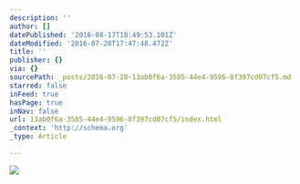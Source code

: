 ```yaml
---
description: ''
author: []
datePublished: '2016-08-17T18:49:53.101Z'
dateModified: '2016-07-28T17:47:48.472Z'
title: ''
publisher: {}
via: {}
sourcePath: _posts/2016-07-28-13ab0f6a-3585-44e4-9596-8f397cd07cf5.md
starred: false
inFeed: true
hasPage: true
inNav: false
url: 13ab0f6a-3585-44e4-9596-8f397cd07cf5/index.html
_context: 'http://schema.org'
_type: Article

---
```

![](https://the-grid-user-content.s3-us-west-2.amazonaws.com/10c44e75-42be-4a16-8bde-358c9788fdc7.jpg)